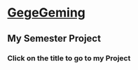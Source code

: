 <h1><a href="https://hostingpi.000webhostapp.com/index.html">GegeGeming</a></h1>
<h2>My Semester Project</h2>
<h3>Click on the title to go to my Project</h3>
